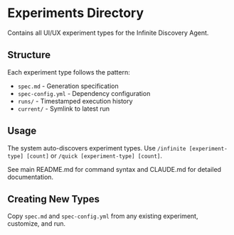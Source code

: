 # Experiments Directory

Contains all UI/UX experiment types for the Infinite Discovery Agent.

## Structure

Each experiment type follows the pattern:
- `spec.md` - Generation specification
- `spec-config.yml` - Dependency configuration  
- `runs/` - Timestamped execution history
- `current/` - Symlink to latest run

## Usage

The system auto-discovers experiment types. Use `/infinite [experiment-type] [count]` or `/quick [experiment-type] [count]`.

See main README.md for command syntax and CLAUDE.md for detailed documentation.

## Creating New Types

Copy `spec.md` and `spec-config.yml` from any existing experiment, customize, and run.